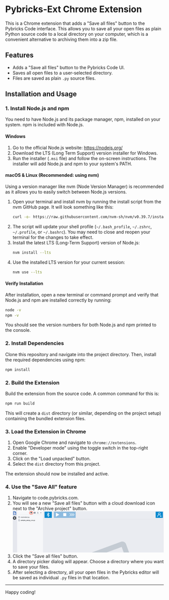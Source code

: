 # Pybricks-Ext Chrome Extension

This is a Chrome extension that adds a "Save all files" button to the Pybricks Code interface. This allows you to save all your open files as plain Python source code to a local directory on your computer, which is a convenient alternative to archiving them into a zip file.

## Features

- Adds a "Save all files" button to the Pybricks Code UI.
- Saves all open files to a user-selected directory.
- Files are saved as plain `.py` source files.

## Installation and Usage

### 1. Install Node.js and npm

You need to have Node.js and its package manager, npm, installed on your system. npm is included with Node.js.

#### Windows

1.  Go to the official Node.js website: https://nodejs.org/
2.  Download the LTS (Long Term Support) version installer for Windows.
3.  Run the installer (`.msi` file) and follow the on-screen instructions. The installer will add Node.js and npm to your system's PATH.

#### macOS & Linux (Recommended: using nvm)

Using a version manager like nvm (Node Version Manager) is recommended as it allows you to easily switch between Node.js versions.

1.  Open your terminal and install nvm by running the install script from the nvm GitHub page. It will look something like this:
    ```bash
    curl -o- https://raw.githubusercontent.com/nvm-sh/nvm/v0.39.7/install.sh | bash
    ```
2.  The script will update your shell profile (`~/.bash_profile`, `~/.zshrc`, `~/.profile`, or `~/.bashrc`). You may need to close and reopen your terminal for the changes to take effect.
3.  Install the latest LTS (Long-Term Support) version of Node.js:
    ```bash
    nvm install --lts
    ```
4.  Use the installed LTS version for your current session:
    ```bash
    nvm use --lts
    ```

#### Verify Installation

After installation, open a new terminal or command prompt and verify that Node.js and npm are installed correctly by running:

```bash
node -v
npm -v
```

You should see the version numbers for both Node.js and npm printed to the console.

### 2. Install Dependencies

Clone this repository and navigate into the project directory. Then, install the required dependencies using npm:

```bash
npm install
```

### 2. Build the Extension

Build the extension from the source code. A common command for this is:

```bash
npm run build
```

This will create a `dist` directory (or similar, depending on the project setup) containing the bundled extension files.

### 3. Load the Extension in Chrome

1.  Open Google Chrome and navigate to `chrome://extensions`.
2.  Enable "Developer mode" using the toggle switch in the top-right corner.
3.  Click on the "Load unpacked" button.
4.  Select the `dist` directory from this project.

The extension should now be installed and active.

### 4. Use the "Save All" feature

1.  Navigate to code.pybricks.com.
2.  You will see a new "Save all files" button with a cloud download icon next to the "Archive project" button.
![Pybricks Screenshot](docs/pybricks-screenshot.png "Pybricks Screenshot")
3.  Click the "Save all files" button.
4.  A directory picker dialog will appear. Choose a directory where you want to save your files.
5.  After selecting a directory, all your open files in the Pybricks editor will be saved as individual `.py` files in that location.

---

Happy coding!
